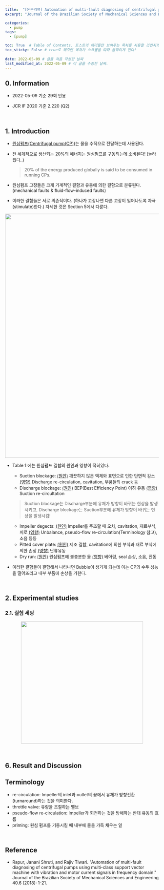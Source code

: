 ```yaml
---
title:  "[논문리뷰] Automation of multi-fault diagnosing of centrifugal pumps using multi-class support vector machine with vibration and motor current signals in frequency domain"
excerpt: "Journal of the Brazilian Society of Mechanical Sciences and Engineering(2018)"

categories:
  - pump
tags:
  - [pump]

toc: True  # Table of Contents. 포스트의 헤더들만 보여주는 목차를 사용할 것인지의 여부. ture 로 해주면 포스트의 목차가 보이게 된다.
toc_sticky: False # true로 해주면 목차가 스크롤을 따라 움직이게 된다!
 
date: 2022-05-09 # 글을 처음 작성한 날짜
last_modified_at: 2022-05-09 # 이 글을 수정한 날짜.
---
```


## 0. Information

- 2022-05-09 기준 29회 인용

- JCR IF 2020 기준 2.220 (Q2)
<br>

## 1. Introduction

  - <u>원심펌프(Centrifugal pump(CP))</u>는 물을 수직으로 전달하는데 사용된다.
  - 전 세계적으로 생산되는 20%의 에너지는 원심펌프를 구동되는데 소비된다! (놀라웠다..)

    > 20% of the energy produced globally is said to be consumed in running CPs.

  - 원심펌프 고장들은 크게 기계적인 결함과 유동에 의한 결함으로 분류된다. (mechanical faults & fluid-flow-induced faults)
  - 이러한 결함들은 서로 의존적이다. (하나가 고장나면 다른 고장이 일어나도록 자극(stimulate)한다.) 자세한 것은 Section 5에서 다룬다.

<p align="center">
  <img src="https://user-images.githubusercontent.com/104422044/167804361-f26a666f-a8c3-438c-9f01-e76570791116.png" width="800" height="auto">
</p>

  - Table 1 에는 원심펌프 결함의 원인과 영향이 적혀있다.
    - Suction blockage: <u>(원인)</u> 깨끗하지 않은 액체와 표면으로 인한 단면적 감소 <u>(영향)</u> Discharge re-circulation, cavitation, 부품들의 crack 등
    - Discharge blockage: <u>(원인)</u> BEP(Best Efficiency Point) 이하 유동 <u>(영향)</u> Suction re-circultation
    > Suction blockage는 Discharge부분에 유체가 방향이 바뀌는 현상을 발생시키고, Discharge blockage는 Suction부분에 유체가 방향이 바뀌는 현상을 발생시킴!
    - Impeller degects: <u>(원인)</u> Impeller를 주조할 때 오차, cavitation, 재료부식, 피로 <u>(영향)</u> Unbalance, pseudo-flow re-circulation(Terminology 참고), 소음 등등
    - Pitted cover plate: <u>(원인)</u> 제조 결함, cavitation에 의한 부식과 재료 부식에 의한 손상  <u>(영향)</u> 난류유동
    - Dry run: <u>(원인)</u> 원심펌프에 불충분한 물 <u>(영향)</u> 베어링, seal 손상, 소음, 진동
  
  - 이러한 결함들이 결합해서 나타나면 Bubble이 생기게 되는데 이는 CP의 수두 성능을 떨어뜨리고 내부 부품에 손상을 가한다.
  
<br>

## 2. Experimental studies

### 2.1. 실험 세팅

<p align="center">
  <img src="https://user-images.githubusercontent.com/104422044/167360720-15b52e3b-8e06-4382-961a-4d4e4ba899b6.png" width="400" height="auto">
</p>


<br>
 
## 6. Result and Discussion
  



## Terminology

 - re-circulation: Impeller의 inlet과 outlet의 끝에서 유체가 방향전환(turnaround)하는 것을 의미한다.
 - throttle valve: 유량을 조절하는 밸브
 - pseudo-flow re-circulation: Impeller가 회전하는 것을 방해하는 반대 유동의 흐름
 - priming: 원심 펌프를 기동시킬 때 내부에 물을 가득 채우는 일

<br>

## Reference
 - Rapur, Janani Shruti, and Rajiv Tiwari. "Automation of multi-fault diagnosing of centrifugal pumps using multi-class support vector machine with vibration and motor current signals in frequency domain." Journal of the Brazilian Society of Mechanical Sciences and Engineering 40.6 (2018): 1-21.
